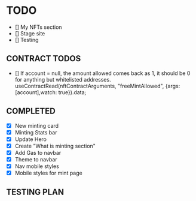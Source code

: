 # TODO
- [] My NFTs section 
- [] Stage site
- [] Testing 

## CONTRACT TODOS 
- [] If account = null, the amount allowed comes back as 1, it should be 0 for anything but whitelisted addresses. useContractRead(nftContractArguments, "freeMintAllowed", {args: [account],watch: true}).data;


## COMPLETED
- [x] New minting card 
- [x] Minting Stats bar
- [x] Update Hero
- [x] Create "What is minting section" 
- [X] Add Gas to navbar
- [x] Theme to navbar
- [x] Nav mobile styles
- [x] Mobile styles for mint page

## TESTING PLAN
